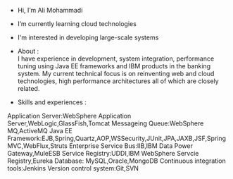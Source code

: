  - Hi, I’m Ali Mohammadi
 - I’m currently learning cloud technologies
 - I'm interested in developing large-scale systems
- About :  
I have  experience in development, system integration, performance tuning using Java EE frameworks and IBM products in the banking system.
My current technical focus is on reinventing web and cloud technologies, high performance architectures all of which are closely related.

- Skills and experiences :


Application Server:WebSphere Application Server,WebLogic,GlassFish,Tomcat
Messageing Queue:WebSphere MQ,ActiveMQ
Java EE Framework:EJB,Spring,Quartz,AOP,WSSecurity,JUnit,JPA,JAXB,JSF,SpringMVC,WebFlux,Struts
Enterprise Service Bus:IIB,IBM Data Power Gateway,MuleESB
Service Registry:UDDI,IBM WebSphere Servcie Registry,Eureka
Database: MySQL,Oracle,MongoDB
Continuous integration tools:Jenkins
Version control system:Git,SVN
